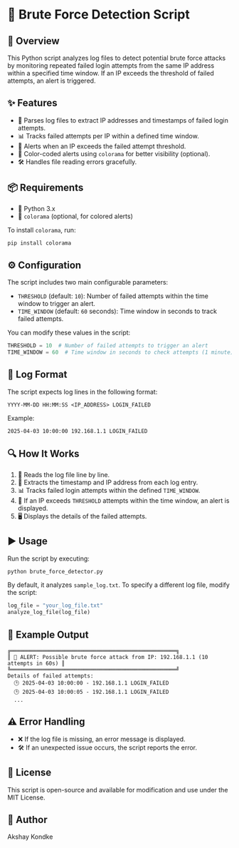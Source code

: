 # 🔐 Brute Force Detection Script

## 📌 Overview
This Python script analyzes log files to detect potential brute force attacks by monitoring repeated failed login attempts from the same IP address within a specified time window. If an IP exceeds the threshold of failed attempts, an alert is triggered.

## ✨ Features
- 📜 Parses log files to extract IP addresses and timestamps of failed login attempts.
- 📊 Tracks failed attempts per IP within a defined time window.
- 🚨 Alerts when an IP exceeds the failed attempt threshold.
- 🎨 Color-coded alerts using `colorama` for better visibility (optional).
- 🛠️ Handles file reading errors gracefully.

## 📦 Requirements
- 🐍 Python 3.x
- 🎨 `colorama` (optional, for colored alerts)

To install `colorama`, run:
```bash
pip install colorama
```

## ⚙️ Configuration
The script includes two main configurable parameters:
- `THRESHOLD` (default: `10`): Number of failed attempts within the time window to trigger an alert.
- `TIME_WINDOW` (default: `60` seconds): Time window in seconds to track failed attempts.

You can modify these values in the script:
```python
THRESHOLD = 10  # Number of failed attempts to trigger an alert
TIME_WINDOW = 60  # Time window in seconds to check attempts (1 minute)
```

## 📝 Log Format
The script expects log lines in the following format:
```
YYYY-MM-DD HH:MM:SS <IP_ADDRESS> LOGIN_FAILED
```
Example:
```
2025-04-03 10:00:00 192.168.1.1 LOGIN_FAILED
```

## 🔍 How It Works
1. 📖 Reads the log file line by line.
2. 🔎 Extracts the timestamp and IP address from each log entry.
3. 📊 Tracks failed login attempts within the defined `TIME_WINDOW`.
4. 🚨 If an IP exceeds `THRESHOLD` attempts within the time window, an alert is displayed.
5. 🖥️ Displays the details of the failed attempts.

## ▶️ Usage
Run the script by executing:
```bash
python brute_force_detector.py
```
By default, it analyzes `sample_log.txt`. To specify a different log file, modify the script:
```python
log_file = "your_log_file.txt"
analyze_log_file(log_file)
```

## 🎯 Example Output
```
╔════════════════════════════════════════════════════╗
║ 🚨 ALERT: Possible brute force attack from IP: 192.168.1.1 (10 attempts in 60s) ║
╚════════════════════════════════════════════════════╝
Details of failed attempts:
  🕒 2025-04-03 10:00:00 - 192.168.1.1 LOGIN_FAILED
  🕒 2025-04-03 10:00:05 - 192.168.1.1 LOGIN_FAILED
  ...
```

## ⚠️ Error Handling
- ❌ If the log file is missing, an error message is displayed.
- 🛠️ If an unexpected issue occurs, the script reports the error.

## 📜 License
This script is open-source and available for modification and use under the MIT License.

## 👤 Author
Akshay Kondke
